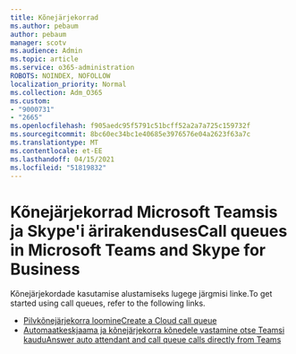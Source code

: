 ```yaml
---
title: Kõnejärjekorrad
ms.author: pebaum
author: pebaum
manager: scotv
ms.audience: Admin
ms.topic: article
ms.service: o365-administration
ROBOTS: NOINDEX, NOFOLLOW
localization_priority: Normal
ms.collection: Adm_O365
ms.custom:
- "9000731"
- "2665"
ms.openlocfilehash: f905aedc95f5791c51bcff52a2a7a725c159732f
ms.sourcegitcommit: 8bc60ec34bc1e40685e3976576e04a2623f63a7c
ms.translationtype: MT
ms.contentlocale: et-EE
ms.lasthandoff: 04/15/2021
ms.locfileid: "51819832"
---
```

# <a name="call-queues-in-microsoft-teams-and-skype-for-business"></a><span data-ttu-id="9d9de-102">Kõnejärjekorrad Microsoft Teamsis ja Skype'i ärirakenduses</span><span class="sxs-lookup"><span data-stu-id="9d9de-102">Call queues in Microsoft Teams and Skype for Business</span></span> 

<span data-ttu-id="9d9de-103">Kõnejärjekordade kasutamise alustamiseks lugege järgmisi linke.</span><span class="sxs-lookup"><span data-stu-id="9d9de-103">To get started using call queues, refer to the following links.</span></span>

- [<span data-ttu-id="9d9de-104">Pilvkõnejärjekorra loomine</span><span class="sxs-lookup"><span data-stu-id="9d9de-104">Create a Cloud call queue</span></span>](https://docs.microsoft.com/microsoftteams/create-a-phone-system-call-queue)
- [<span data-ttu-id="9d9de-105">Automaatkeskjaama ja kõnejärjekorra kõnedele vastamine otse Teamsi kaudu</span><span class="sxs-lookup"><span data-stu-id="9d9de-105">Answer auto attendant and call queue calls directly from Teams</span></span>](https://docs.microsoft.com/microsoftteams/answer-auto-attendant-and-call-queue-calls)